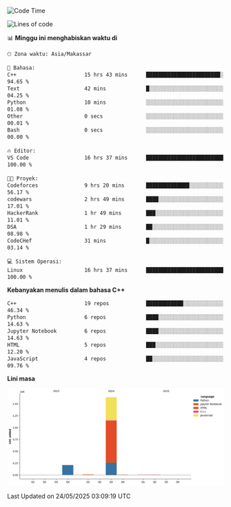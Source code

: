 <!--START_SECTION:waka-->
![Code Time](http://img.shields.io/badge/Code%20Time-228%20hrs%2052%20mins-blue)

![Lines of code](https://img.shields.io/badge/Sejak%20Hello%20World%20aku%20telah%20menulis-1.9%20million%20baris%20kode-blue)

📊 **Minggu ini menghabiskan waktu di** 

```text
🕑︎ Zona waktu: Asia/Makassar

💬 Bahasa: 
C++                      15 hrs 43 mins      ████████████████████████░   94.65 % 
Text                     42 mins             █░░░░░░░░░░░░░░░░░░░░░░░░   04.25 % 
Python                   10 mins             ░░░░░░░░░░░░░░░░░░░░░░░░░   01.08 % 
Other                    0 secs              ░░░░░░░░░░░░░░░░░░░░░░░░░   00.01 % 
Bash                     0 secs              ░░░░░░░░░░░░░░░░░░░░░░░░░   00.00 % 

🔥 Editor: 
VS Code                  16 hrs 37 mins      █████████████████████████   100.00 % 

🐱‍💻 Proyek: 
Codeforces               9 hrs 20 mins       ██████████████░░░░░░░░░░░   56.17 % 
codewars                 2 hrs 49 mins       ████░░░░░░░░░░░░░░░░░░░░░   17.01 % 
HackerRank               1 hr 49 mins        ███░░░░░░░░░░░░░░░░░░░░░░   11.01 % 
DSA                      1 hr 29 mins        ██░░░░░░░░░░░░░░░░░░░░░░░   08.98 % 
CodeCHef                 31 mins             █░░░░░░░░░░░░░░░░░░░░░░░░   03.14 % 

💻 Sistem Operasi: 
Linux                    16 hrs 37 mins      █████████████████████████   100.00 % 
```

**Kebanyakan menulis dalam bahasa C++** 

```text
C++                      19 repos            ████████████░░░░░░░░░░░░░   46.34 % 
Python                   6 repos             ████░░░░░░░░░░░░░░░░░░░░░   14.63 % 
Jupyter Notebook         6 repos             ████░░░░░░░░░░░░░░░░░░░░░   14.63 % 
HTML                     5 repos             ███░░░░░░░░░░░░░░░░░░░░░░   12.20 % 
JavaScript               4 repos             ██░░░░░░░░░░░░░░░░░░░░░░░   09.76 % 
```



**Lini masa**

![Lines of Code chart](https://raw.githubusercontent.com/yusuf601/yusuf601/main/assets/bar_graph.png)


 Last Updated on 24/05/2025 03:09:19 UTC
<!--END_SECTION:waka-->
